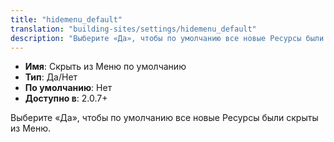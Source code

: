 ```yaml
---
title: "hidemenu_default"
translation: "building-sites/settings/hidemenu_default"
description: "Выберите «Да», чтобы по умолчанию все новые Ресурсы были скрыты от Меню"
---
```


-   **Имя**: Скрыть из Меню по умолчанию
-   **Тип**: Да/Нет
-   **По умолчанию**: Нет
-   **Доступно в**: 2.0.7+

Выберите «Да», чтобы по умолчанию все новые Ресурсы были скрыты из Меню.
